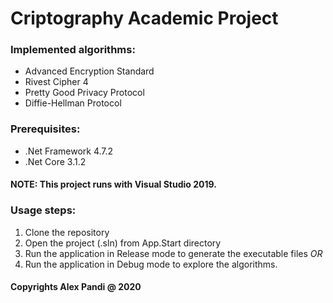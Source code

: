 # Criptography Academic Project

### Implemented algorithms:
 * Advanced Encryption Standard
 * Rivest Cipher 4
 * Pretty Good Privacy Protocol
 * Diffie-Hellman Protocol

### Prerequisites:
 * .Net Framework 4.7.2
 * .Net Core 3.1.2

#### NOTE: This project runs with Visual Studio 2019.

### Usage steps:
 1. Clone the repository
 2. Open the project (.sln) from App.Start directory
 3. Run the application in Release mode to generate the executable files _OR_
 4. Run the application in Debug mode to explore the algorithms.

#### Copyrights Alex Pandi @ 2020